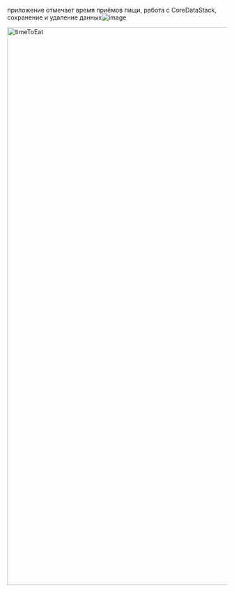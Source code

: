 приложение отмечает время приёмов пищи, работа с CoreDataStack, сохранение и удаление данных![image](https://user-images.githubusercontent.com/31091846/120124591-c1d6ed80-c1bd-11eb-8f37-e138abf466e8.png)

<img width="1280" alt="timeToEat" src="https://user-images.githubusercontent.com/31091846/120124597-c7ccce80-c1bd-11eb-954e-7c5fefbe15d2.png">
